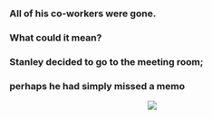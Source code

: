 ### All of his co-workers were gone. 
### What could it mean? 
### Stanley decided to go to the meeting room; 
### perhaps he had simply missed a memo
<div align="center"> <img src="https://github-readme-stats.vercel.app/api/top-langs/?username=MentsalIlnris&layout=compact&langs_count=6&text_color=000&icon_color=fff&bg_color=0,52fa5a,4dfcff,c64dff&theme=graywhite" /> </div>

